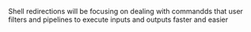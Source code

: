 Shell redirections will be focusing on dealing with commandds that user filters and pipelines to execute inputs and outputs faster and easier
